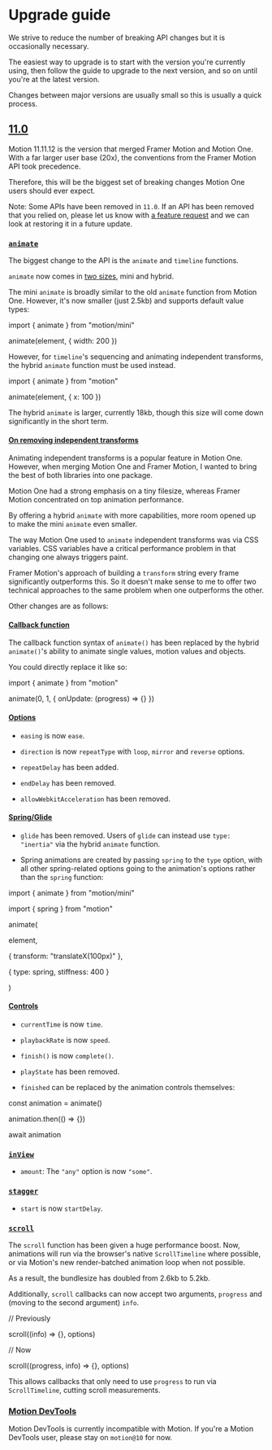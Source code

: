 Upgrade guide
=============

We strive to reduce the number of breaking API changes but it is occasionally necessary.

The easiest way to upgrade is to start with the version you're currently using, then follow the guide to upgrade to the next version, and so on until you're at the latest version.

Changes between major versions are usually small so this is usually a quick process.

[11.0](https://motion.dev/docs/upgrade-guide#11-0)
--------------------------------------------------

Motion 11.11.12 is the version that merged Framer Motion and Motion One. With a far larger user base (20x), the conventions from the Framer Motion API took precedence.

Therefore, this will be the biggest set of breaking changes Motion One users should ever expect.

Note: Some APIs have been removed in `11.0`. If an API has been removed that you relied on, please let us know with [a feature request](https://github.com/motiondivision/motionone) and we can look at restoring it in a future update.

### [`animate`](https://motion.dev/docs/upgrade-guide#animate)

The biggest change to the API is the `animate` and `timeline` functions.

`animate` now comes in [two sizes](https://motion.dev/docs/animate), mini and hybrid.

The mini `animate` is broadly similar to the old `animate` function from Motion One. However, it's now smaller (just 2.5kb) and supports default value types:

import { animate } from "motion/mini"

animate(element, { width: 200 })

However, for `timeline`'s sequencing and animating independent transforms, the hybrid `animate` function must be used instead.

import { animate } from "motion"

animate(element, { x: 100 })

The hybrid `animate` is larger, currently 18kb, though this size will come down significantly in the short term.

#### [On removing independent transforms](https://motion.dev/docs/upgrade-guide#on-removing-independent-transforms)

Animating independent transforms is a popular feature in Motion One. However, when merging Motion One and Framer Motion, I wanted to bring the best of both libraries into one package.

Motion One had a strong emphasis on a tiny filesize, whereas Framer Motion concentrated on top animation performance.

By offering a hybrid `animate` with more capabilities, more room opened up to make the mini `animate` even smaller.

The way Motion One used to `animate` independent transforms was via CSS variables. CSS variables have a critical performance problem in that changing one always triggers paint.

Framer Motion's approach of building a `transform` string every frame significantly outperforms this. So it doesn't make sense to me to offer two technical approaches to the same problem when one outperforms the other.

Other changes are as follows:

#### [Callback function](https://motion.dev/docs/upgrade-guide#callback-function)

The callback function syntax of `animate()` has been replaced by the hybrid `animate()`'s ability to animate single values, motion values and objects.

You could directly replace it like so:

import { animate } from "motion"

animate(0, 1, { onUpdate: (progress) => {} })

#### [Options](https://motion.dev/docs/upgrade-guide#options)

-   `easing` is now `ease`.

-   `direction` is now `repeatType` with `loop`, `mirror` and `reverse` options.

-   `repeatDelay` has been added.

-   `endDelay` has been removed.

-   `allowWebkitAcceleration` has been removed.

#### [Spring/Glide](https://motion.dev/docs/upgrade-guide#spring-glide)

-   `glide` has been removed. Users of `glide` can instead use `type: "inertia"` via the hybrid `animate` function.

-   Spring animations are created by passing `spring` to the `type` option, with all other spring-related options going to the animation's options rather than the `spring` function:

import { animate } from "motion/mini"

import { spring } from "motion"

animate(

element,

{ transform: "translateX(100px)" },

{ type: spring, stiffness: 400 }

)

#### [Controls](https://motion.dev/docs/upgrade-guide#controls)

-   `currentTime` is now `time`.

-   `playbackRate` is now `speed`.

-   `finish()` is now `complete()`.

-   `playState` has been removed.

-   `finished` can be replaced by the animation controls themselves:

const animation = animate()

animation.then(() => {})

await animation

### [`inView`](https://motion.dev/docs/upgrade-guide#inview)

-   `amount`: The `"any"` option is now `"some"`.

### [`stagger`](https://motion.dev/docs/upgrade-guide#stagger)

-   `start` is now `startDelay`.

### [`scroll`](https://motion.dev/docs/upgrade-guide#scroll)

The `scroll` function has been given a huge performance boost. Now, animations will run via the browser's native `ScrollTimeline` where possible, or via Motion's new render-batched animation loop when not possible.

As a result, the bundlesize has doubled from 2.6kb to 5.2kb.

Additionally, `scroll` callbacks can now accept two arguments, `progress` and (moving to the second argument) `info`.

// Previously

scroll((info) => {}, options)

// Now

scroll((progress, info) => {}, options)

This allows callbacks that only need to use `progress` to run via `ScrollTimeline`, cutting scroll measurements.

### [Motion DevTools](https://motion.dev/docs/upgrade-guide#motion-devtools)

Motion DevTools is currently incompatible with Motion. If you're a Motion DevTools user, please stay on `motion@10` for now.